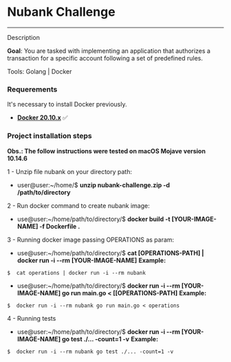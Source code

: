 # Nubank Challenge

---
Description

**Goal**: You are tasked with implementing an application that authorizes a transaction for a specific account following a set of predefined rules.


Tools: Golang | Docker

### Requerements ###

It's necessary to install Docker previously. 

* **[Docker 20.10.x](https://docs.docker.com)** :white_check_mark:

### Project installation steps ###

**Obs.: The follow instructions were tested on macOS Mojave version 10.14.6**

1 - Unzip file nubank on your directory path:
  - user@user:~/home/$ **unzip nubank-challenge.zip -d /path/to/directory**

2 - Run docker command to create nubank image:
  - use@user:~/home/path/to/directory/$ **docker build -t [YOUR-IMAGE-NAME] -f Dockerfile .**

3 - Running docker image passing OPERATIONS as param:
  - use@user:~/home/path/to/directory/$ **cat [OPERATIONS-PATH] | docker run -i --rm [YOUR-IMAGE-NAME]**
**Example:**
```
$  cat operations | docker run -i --rm nubank
```
  - use@user:~/home/path/to/directory/$ **docker run -i --rm [YOUR-IMAGE-NAME] go run main.go < [[OPERATIONS-PATH]**
**Example:**
```
$  docker run -i --rm nubank go run main.go < operations
```

4 - Running tests
  - use@user:~/home/path/to/directory/$ **docker run -i --rm [YOUR-IMAGE-NAME] go test ./... -count=1 -v**
**Example:**
```
$  docker run -i --rm nubank go test ./... -count=1 -v
```
